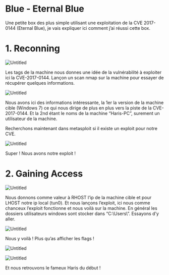 # Blue - Eternal Blue

Une petite box des plus simple utilisant une exploitation de la CVE 2017-0144 (Eternal Blue), je vais expliquer ici comment j’ai réussi cette box.

# 1. Reconning

![Untitled](Blue%20-%20Eternal%20Blue%/Untitled.png)

Les tags de la machine nous donnes une idée de la vulnérabilité à exploiter ici la CVE-2017-0144.
Lançon un scan nmap sur la machine pour essayer de récupérer quelques informations.

![Untitled](Blue%20-%20Eternal%20Blue%/Untitled%201.png)

Nous avons ici des informations intéressante, la 1er la version de la machine cible (Windows 7) ce qui nous dirige de plus en plus vers la piste de la CVE-2017-0144. Et la 2nd étant le noms de la machine “Haris-PC”, surement un utilisateur de la machine.

Recherchons maintenant dans metasploit si il existe un exploit pour notre CVE.

![Untitled](Blue%20-%20Eternal%20Blue%/Untitled%202.png)

Super ! Nous avons notre exploit !

# 2. **Gaining Access**

![Untitled](Blue%20-%20Eternal%20Blue%/Untitled%203.png)

Nous donnons comme valeur à RHOST l’ip de la machine cible et pour LHOST notre ip local (tun0). Et nous lançons l’exploit, ici nous comme chanceux l’exploit fonctionne et nous voilà sur la machine. 
En général les dossiers utilisateurs windows sont stocker dans “C:\Users\”. Essayons d’y aller.

![Untitled](Blue%20-%20Eternal%20Blue%/Untitled%204.png)

Nous y voilà ! Plus qu’as afficher les flags !

![Untitled](Blue%20-%20Eternal%20Blue%/Untitled%205.png)

![Untitled](Blue%20-%20Eternal%20Blue%/Untitled%206.png)

Et nous retrouvons le fameux Haris du début !
